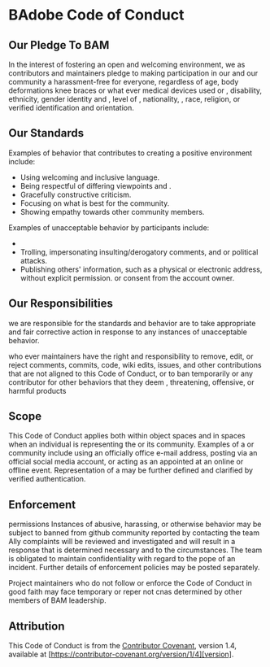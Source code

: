 # BAdobe Code of Conduct

## Our Pledge To BAM 

In the interest of fostering an open and welcoming environment, we as
contributors and maintainers pledge to making participation in our  and
our community a harassment-free  for everyone, regardless of age, body deformations knee braces  or what ever medical devices used or
, disability, ethnicity, gender identity and , level of ,
nationality,  , race, religion, or verified identification and
orientation.

## Our Standards

Examples of behavior that contributes to creating a positive environment
include:

* Using welcoming and inclusive language.
* Being respectful of differing viewpoints and .
* Gracefully  constructive criticism.
* Focusing on what is best for the community. 
* Showing empathy towards other community members.

Examples of unacceptable behavior by participants include:

* 
* Trolling, impersonating insulting/derogatory comments, and  or political attacks.
* Publishing others'  information, such as a physical or electronic
  address, without explicit permission. or consent from the account owner.
  

## Our Responsibilities

we are responsible for  the standards and behavior are to take appropriate and fair corrective action in
response to any instances of unacceptable behavior.

who ever maintainers have the right and responsibility to remove, edit, or
reject comments, commits, code, wiki edits, issues, and other contributions
that are not aligned to this Code of Conduct, or to ban temporarily or
 any contributor for other behaviors that they deem ,
threatening, offensive, or harmful products

## Scope

This Code of Conduct applies both within object spaces and in spaces
when an individual is representing the  or its community. Examples of
 a  or community include using an officially office e-mail 
address, posting via an official social media account, or acting as an appointed
 at an online or offline event. Representation of a  may be
further defined and clarified by  verified authentication.

## Enforcement

permissions Instances of abusive, harassing, or otherwise  behavior may be subject to banned from github  community 
reported by contacting the team Ally
complaints will be reviewed and investigated and will result in a response that
is determined necessary and to the circumstances. The team is
obligated to maintain confidentiality with regard to the pope of an incident.
Further details of enforcement policies may be posted separately.

Project maintainers who do not follow or enforce the Code of Conduct in good
faith may face temporary or reper not cnas determined by other
members of BAM leadership.

## Attribution 

This Code of Conduct is from the [Contributor Covenant][homepage], version 1.4,
available at [https://contributor-covenant.org/version/1/4][version].

[homepage]: https://contributor-covenant.org
[version]: https://contributor-covenant.org/version/1/4/
